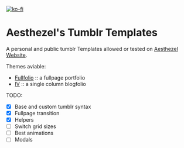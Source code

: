 [1]: https://aesthezel.site "Aesthezel's Official Website"
[2]: https://github.com/aesthezel/tumblr-templates/blob/master/templates/fullfolio.html "Fullfolio template"
[3]: https://github.com/aesthezel/tumblr-templates/blob/master/templates/iv.html "IV template"

[![ko-fi](https://www.ko-fi.com/img/githubbutton_sm.svg)](https://ko-fi.com/O4O813BIG)

# Aesthezel's Tumblr Templates
A personal and public tumblr Templates allowed or tested on [Aesthezel Website][1].

Themes aviable:
- [Fullfolio][2] :: a fullpage portfolio
- [IV][3] :: a single column blogfolio

TODO:
- [x] Base and custom tumblr syntax
- [x] Fullpage transition
- [x] Helpers
- [ ] Switch grid sizes
- [ ] Best animations
- [ ] Modals
